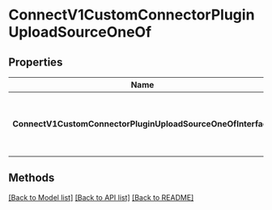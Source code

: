 # ConnectV1CustomConnectorPluginUploadSourceOneOf

## Properties

Name | Type | Description | Notes
------------ | ------------- | ------------- | -------------
**ConnectV1CustomConnectorPluginUploadSourceOneOfInterface** | **interface { GetLocation() string }** | An interface that can hold any of the proper implementing types |

## Methods


[[Back to Model list]](../README.md#documentation-for-models) [[Back to API list]](../README.md#documentation-for-api-endpoints) [[Back to README]](../README.md)


